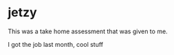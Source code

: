 # jetzy

This was a take home assessment that was given to me.

I got the job last month, cool stuff
